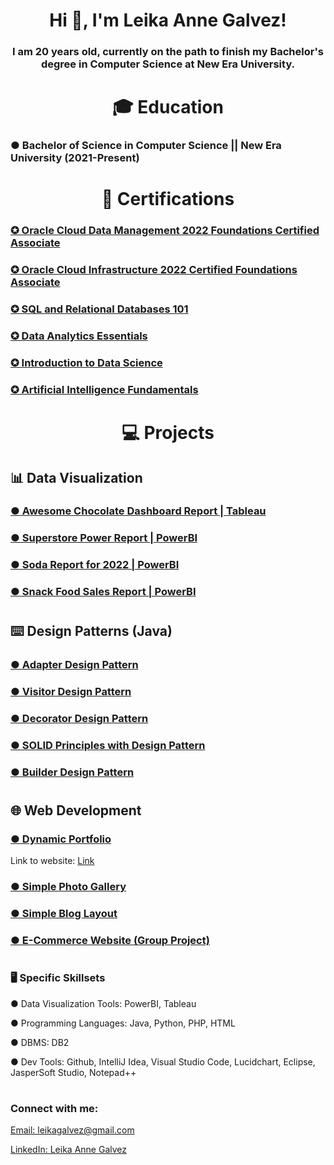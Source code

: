 <h1 align="center">Hi 👋, I'm Leika Anne Galvez!</h1>
<h3 align="center">I am 20 years old, currently on the path to finish my Bachelor's degree in Computer Science at New Era University.</h3>

#

<h1 align="center">🎓 Education</h1>
<h3>● Bachelor of Science in Computer Science || New Era University (2021-Present)</h3>

#
#

<h1 align="center">📃 Certifications</h1>
<h3><a href="https://catalog-education.oracle.com/pls/certview/sharebadge?id=0AF86543B254D63A15DECB0C62AA63A8731AEC360E0EACC6D830EC6EAC802575&fbclid=IwAR1w8PQ5IpybsCwhuq6T_wNleDiIb05GSwbscs5jcVorS9rMQg41md2BUos">✪ Oracle Cloud Data Management 2022 Foundations Certified Associate</a></h3>
<h3><a href="https://catalog-education.oracle.com/pls/certview/sharebadge?id=648B9D3F38D4158A510C1D1577345C31943428707DC74E1780D3A7696B0FB36E&fbclid=IwAR1WhLU39o665MXjbBgeYuSrG3mrxMdXR_L9-MSaKN46hPzdl9lT1mG3q6A">✪ Oracle Cloud Infrastructure 2022 Certified Foundations Associate</a></h3>
<h3><a href="https://courses.cognitiveclass.ai/certificates/270dc97749644b7a8098b233a9a3f7f0">✪ SQL and Relational Databases 101</a></h3>
<h3><a href="https://www.credly.com/badges/c25f05a0-ffd7-41ba-a0a3-cff17c5be7ac/public_url">✪ Data Analytics Essentials</a></h3>
<h3><a href="https://www.credly.com/badges/5c0e8af9-b90f-4103-99b2-61b6109e1c45/public_url">✪ Introduction to Data Science</a></h3>
<h3><a href="https://www.credly.com/badges/c6888538-654e-40b2-9761-78697a15c89f/public_url">✪ Artificial Intelligence Fundamentals</a></h3>

#
#

<h1 align="center">💻 Projects</h1>

<h2>📊 Data Visualization</h2>
<h3><a href="https://public.tableau.com/views/AwesomeChocolateDashboardReport_17152700257660/AwesomeChocolateDashboardReport?:language=en-US&:sid=&:redirect=auth&:display_count=n&:origin=viz_share_link">● Awesome Chocolate Dashboard Report | Tableau</a></h3>
<h3><a href="https://app.powerbi.com/view?r=eyJrIjoiOGQ1MGFjMmMtMTZmMy00NmQ5LTk1NmItOTEyN2Y3NGQxZmRhIiwidCI6ImNlZjEwOWEwLTE5YmUtNDQ3Yy05NzFhLTk5NTg4OWJiNGU0YSIsImMiOjEwfQ%3D%3D">● Superstore Power Report | PowerBI</a></h3>
<h3><a href="https://app.powerbi.com/view?r=eyJrIjoiYzlhNzMyZTMtNDVhYS00NTJlLWI4MDctZjUzNzdmY2Y1N2YzIiwidCI6ImNlZjEwOWEwLTE5YmUtNDQ3Yy05NzFhLTk5NTg4OWJiNGU0YSIsImMiOjEwfQ%3D%3D">● Soda Report for 2022 | PowerBI</a></h3>
<h3><a href="https://app.powerbi.com/view?r=eyJrIjoiZTMzMGUwNzctNmE1Yi00MTgzLTgzYjgtZDgwZmQ3NTQyMGE4IiwidCI6ImNlZjEwOWEwLTE5YmUtNDQ3Yy05NzFhLTk5NTg4OWJiNGU0YSIsImMiOjEwfQ%3D%3D">● Snack Food Sales Report | PowerBI</a></h3>

#
<h2> ⌨️ Design Patterns (Java) </h2>
<h3><a href="https://github.com/LeikaGalvez/adapterPattern">●  Adapter Design Pattern</a></h3>
<h3><a href="https://github.com/LeikaGalvez/visitorPattern">●  Visitor Design Pattern</a></h3>
<h3><a href="https://github.com/LeikaGalvez/decoratorPattern">●  Decorator Design Pattern</a></h3>
<h3><a href="https://github.com/LeikaGalvez/SOLID_designPattern">●  SOLID Principles with Design Pattern</a></h3>
<h3><a href="https://github.com/LeikaGalvez/builderPattern">●  Builder Design Pattern</a></h3>

#

<h2> 🌐 Web Development </h2>
<h3><a href="https://github.com/LeikaGalvez/simple_portfolio">● Dynamic Portfolio</a></h3>
<p>Link to website: <a href="http://galvezdyportfolio.42web.io/">Link</a></p>

<h3><a href="https://github.com/LeikaGalvez/Simple_PhotoGallery">● Simple Photo Gallery</a></h3>
<h3><a href="https://github.com/LeikaGalvez/Simple_Blog_Layout">● Simple Blog Layout</a></h3>
<h3><a href="https://github.com/DLAyatoCabanilla/E-Commerce-PHP">● E-Commerce Website (Group Project)</a></h3>

#
#

<h3 align="left"> 🖥️ Specific Skillsets </h3>
<p align="left">● Data Visualization Tools: PowerBI, Tableau</p>
<p align="left">● Programming Languages: Java, Python, PHP, HTML</p>
<p align="left">● DBMS: DB2</p>
<p align="left">● Dev Tools: Github, IntelliJ Idea, Visual Studio Code, Lucidchart, Eclipse, JasperSoft Studio, Notepad++ </p>


#
#

<h3 align="left">Connect with me:</h3>
<div align="left">
  <p><a href= "mailto: name@email.com">Email: leikagalvez@gmail.com</a></p>
  <p><a href="https://www.linkedin.com/in/leika-anne-galvez-8702b8259/">LinkedIn: Leika Anne Galvez</a></p>
</div>



